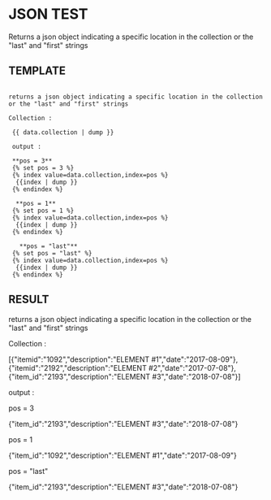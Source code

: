 # JSON TEST

Returns a json object indicating a specific location in the collection or the "last" and "first" strings
 
## TEMPLATE

```
  
returns a json object indicating a specific location in the collection or the "last" and "first" strings
  
Collection :

 {{ data.collection | dump }}
 
 output :
 
 **pos = 3**
 {% set pos = 3 %}
 {% index value=data.collection,index=pos %}
  {{index | dump }}
 {% endindex %}
 
  **pos = 1**
 {% set pos = 1 %}
 {% index value=data.collection,index=pos %}
  {{index | dump }}
 {% endindex %}
 
   **pos = "last"**
 {% set pos = "last" %}
 {% index value=data.collection,index=pos %}
  {{index | dump }}
 {% endindex %}

```

## RESULT

returns a json object indicating a specific location in the collection or the "last" and "first" strings

Collection :

[{"itemid":"1092","description":"ELEMENT #1","date":"2017-08-09"},{"itemid":"2192","description":"ELEMENT #2","date":"2017-07-08"},{"item_id":"2193","description":"ELEMENT #3","date":"2018-07-08"}]

output :

pos = 3

{"item_id":"2193","description":"ELEMENT #3","date":"2018-07-08"}

pos = 1

{"item_id":"1092","description":"ELEMENT #1","date":"2017-08-09"}

pos = "last"

{"item_id":"2193","description":"ELEMENT #3","date":"2018-07-08"}